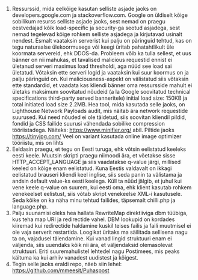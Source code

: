 1.	Ressurssid, mida eelkõige kasutan selliste asjade jaoks on developers.google.com ja stackoverflow.com. Google on üldiselt kõige sobilikum resurss selliste asjade jaoks, sest nemad on praegu eestvedajad kõik load-specific ja security-ga seotud asjadega, sest nemad tegelevad kõige rohkem selliste asjadega ja kirjutavad usinalt nendest.
Esmalt vaataksin serverist kui palju on päringuid tehtud, kas on tegu naturaalse ülekoormusega või keegi üritab pahatahtlikult üle koormata servereid, ehk DDOS-da. Probleem võib ka tulla sellest, et uus bänner on nii mahukas, et tavalised malicious requestid ennist ei ületanud serveri maximus load thresholdi, aga nüüd see load sai ületatud. Võtaksin ette serveri logid ja vaataksin kui suur koormus on ja palju päringuid on. Kui maliciousness-aspekt on välistatud siis võtaksin ette standardid, et vaadata kas kliendi bänner oma ressursside mahult ei ületaks maksimum soovitatud nõudeid (a la Google soovitatud technical specifications third-party served banneritele) initial load size: 150KB ja total initiated load size 2.2MB. Hea tool, mida kasutada selle jaoks, on Lighthouse Network Payloads audit, mis näitab ära network requestide suurused. Kui need nõuded ei ole täidetud, siis soovitan kliendil pildid, fondid ja CSS failide suurusi vähendada sobilike compression tööriistadega. Näiteks: https://www.minifier.org/ abil. Piltide jaoks https://tinyjpg.com/
Veel on variant kasutada online image optimizer tööriistu, mis on lihts
2.	Eeldasin praegu, et tegu on Eesti turuga, ehk võtsin eelistatud keeleks eesti keele. Muutsin skripti praegu niimoodi ära, et võetakse sisse HTTP_ACCEPT_LANGUAGE ja siis vaadatakse q-value järgi, millised keeled on kõige enam eelistatud. Kuna Eestis valdavalt on ikkagi eelistatud brauseri kliendi keel inglise, siis seda panin ta välistama ja andsin default value-ks eesti keelega. Küll ta nüüd jälgib, et juhul kui vene keele q-value on suurem, kui eesti oma, ehk klient kasutab rohkem venekeelset eelistust, siis võtab skript venekeelse XML-i kasutusele. Seda kõike on ka näha minu tehtud failides, täpsemalt chilli.php ja language.php. 
3.  Palju suunamisi oleks hea hallata RewriteMap direktiiviga dbm tüübiga, kus teha map URI ja redirectide vahel. DBM lookupid on kordades kiiremad kui redirectide haldamine kuskil teises failis ja faili muutmisel ei ole vaja serverit restartida. Loogikat üritaks ma säilitada sellisena nagu ta on, vajadusel täiendamine. Kui vanad lingid struktuuri enam ei väljenda, siis uuendaks kõik nii ära, et väljendaksid olemasolevat struktuuri. Eriti suuremahulistel lehtedel nagu Postimees, mis peaks käituma ka kui arhiiv vanadest uudistest ja kõigest.
4.  Tegin selle jaoks eraldi repo, näeb siin lehel: https://github.com/mmeesit/Puhaspost 